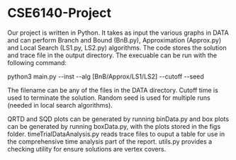 # CSE6140-Project

Our project is written in Python. It takes as input the various graphs in DATA and can perform Branch and Bound (BnB.py), Approximation (Approx.py) and Local Search (LS1.py, LS2.py) 
algorithms. The code stores the solution and trace file in the output directory. The execuable can be run with the following command: 

python3 main.py --inst <filename> --alg [BnB/Approx/LS1/LS2] --cutoff <time> --seed <random seed> 

The filename can be any of the files in the DATA directory. Cutoff time is used to terminate the solution. Random seed is used for multiple runs (needed in 
local search algorithms).

QRTD and SQD plots can be generated by running binData.py and box plots can be generated by running boxData.py, with the plots stored
in the figs folder. timeTrialDataAnalysis.py reads trace files to ouput a table for use in the comprehensive time analysis part of the report.
utils.py provides a checking utility for ensure solutions are vertex covers.
